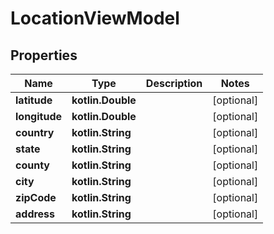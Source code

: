 
# LocationViewModel

## Properties
Name | Type | Description | Notes
------------ | ------------- | ------------- | -------------
**latitude** | **kotlin.Double** |  |  [optional]
**longitude** | **kotlin.Double** |  |  [optional]
**country** | **kotlin.String** |  |  [optional]
**state** | **kotlin.String** |  |  [optional]
**county** | **kotlin.String** |  |  [optional]
**city** | **kotlin.String** |  |  [optional]
**zipCode** | **kotlin.String** |  |  [optional]
**address** | **kotlin.String** |  |  [optional]



